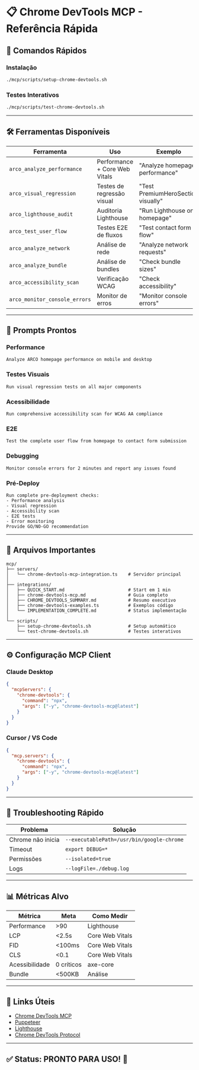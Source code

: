 # 📋 Chrome DevTools MCP - Referência Rápida

## 🎯 Comandos Rápidos

### Instalação
```bash
./mcp/scripts/setup-chrome-devtools.sh
```

### Testes Interativos
```bash
./mcp/scripts/test-chrome-devtools.sh
```

---

## 🛠️ Ferramentas Disponíveis

| Ferramenta | Uso | Exemplo |
|-----------|-----|---------|
| `arco_analyze_performance` | Performance + Core Web Vitals | "Analyze homepage performance" |
| `arco_visual_regression` | Testes de regressão visual | "Test PremiumHeroSection visually" |
| `arco_lighthouse_audit` | Auditoria Lighthouse | "Run Lighthouse on homepage" |
| `arco_test_user_flow` | Testes E2E de fluxos | "Test contact form flow" |
| `arco_analyze_network` | Análise de rede | "Analyze network requests" |
| `arco_analyze_bundle` | Análise de bundles | "Check bundle sizes" |
| `arco_accessibility_scan` | Verificação WCAG | "Check accessibility" |
| `arco_monitor_console_errors` | Monitor de erros | "Monitor console errors" |

---

## 💬 Prompts Prontos

### Performance
```
Analyze ARCO homepage performance on mobile and desktop
```

### Testes Visuais
```
Run visual regression tests on all major components
```

### Acessibilidade
```
Run comprehensive accessibility scan for WCAG AA compliance
```

### E2E
```
Test the complete user flow from homepage to contact form submission
```

### Debugging
```
Monitor console errors for 2 minutes and report any issues found
```

### Pré-Deploy
```
Run complete pre-deployment checks:
- Performance analysis
- Visual regression
- Accessibility scan
- E2E tests
- Error monitoring
Provide GO/NO-GO recommendation
```

---

## 📁 Arquivos Importantes

```
mcp/
├── servers/
│   └── chrome-devtools-mcp-integration.ts    # Servidor principal
│
├── integrations/
│   ├── QUICK_START.md                        # Start em 1 min
│   ├── chrome-devtools-mcp.md                # Guia completo
│   ├── CHROME_DEVTOOLS_SUMMARY.md            # Resumo executivo
│   ├── chrome-devtools-examples.ts           # Exemplos código
│   └── IMPLEMENTATION_COMPLETE.md            # Status implementação
│
└── scripts/
    ├── setup-chrome-devtools.sh              # Setup automático
    └── test-chrome-devtools.sh               # Testes interativos
```

---

## ⚙️ Configuração MCP Client

### Claude Desktop
```json
{
  "mcpServers": {
    "chrome-devtools": {
      "command": "npx",
      "args": ["-y", "chrome-devtools-mcp@latest"]
    }
  }
}
```

### Cursor / VS Code
```json
{
  "mcp.servers": {
    "chrome-devtools": {
      "command": "npx",
      "args": ["-y", "chrome-devtools-mcp@latest"]
    }
  }
}
```

---

## 🐛 Troubleshooting Rápido

| Problema | Solução |
|----------|---------|
| Chrome não inicia | `--executablePath=/usr/bin/google-chrome` |
| Timeout | `export DEBUG=*` |
| Permissões | `--isolated=true` |
| Logs | `--logFile=./debug.log` |

---

## 📊 Métricas Alvo

| Métrica | Meta | Como Medir |
|---------|------|------------|
| Performance | >90 | Lighthouse |
| LCP | <2.5s | Core Web Vitals |
| FID | <100ms | Core Web Vitals |
| CLS | <0.1 | Core Web Vitals |
| Acessibilidade | 0 críticos | axe-core |
| Bundle | <500KB | Análise |

---

## 🔗 Links Úteis

- [Chrome DevTools MCP](https://github.com/ChromeDevTools/chrome-devtools-mcp)
- [Puppeteer](https://pptr.dev/)
- [Lighthouse](https://developers.google.com/web/tools/lighthouse)
- [Chrome DevTools Protocol](https://chromedevtools.github.io/devtools-protocol/)

---

## ✅ Status: PRONTO PARA USO! 🚀
